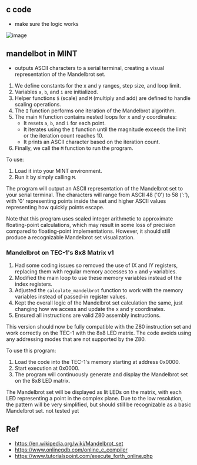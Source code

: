 
## c code
- make sure the logic works

![image](https://user-images.githubusercontent.com/58069246/205287649-7251a3ef-b013-4e9d-bf3a-3ca4884316db.png)



##  mandelbot in MINT 
- outputs ASCII characters to a serial terminal, creating a visual representation of the Mandelbrot set.
1. We define constants for the x and y ranges, step size, and loop limit.
2. Variables `a`, `b`, and `i` are initialized.
3. Helper functions `S` (scale) and `M` (multiply and add) are defined to handle scaling operations.
4. The `I` function performs one iteration of the Mandelbrot algorithm.
5. The main `M` function contains nested loops for x and y coordinates:
   - It resets `a`, `b`, and `i` for each point.
   - It iterates using the `I` function until the magnitude exceeds the limit or the iteration count reaches 10.
   - It prints an ASCII character based on the iteration count.
6. Finally, we call the `M` function to run the program.

To use:
1. Load it into your MINT environment.
2. Run it by simply calling `M`.

The program will output an ASCII representation of the Mandelbrot set to your serial terminal. The characters will range from ASCII 48 ('0') to 58 (':'), with '0' representing points inside the set and higher ASCII values representing how quickly points escape.

Note that this program uses scaled integer arithmetic to approximate floating-point calculations, which may result in some loss of precision compared to floating-point implementations. However, it should still produce a recognizable Mandelbrot set visualization.

### Mandelbrot on TEC-1's 8x8 Matrix v1

1. Had some coding issues so removed the use of IX and IY registers, replacing them with regular memory accesses to `x` and `y` variables.
2. Modified the main loop to use these memory variables instead of the index registers.
3. Adjusted the `calculate_mandelbrot` function to work with the memory variables instead of passed-in register values.
4. Kept the overall logic of the Mandelbrot set calculation the same, just changing how we access and update the x and y coordinates.
5. Ensured all instructions are valid Z80 assembly instructions.

This version should now be fully compatible with the Z80 instruction set and work correctly on the TEC-1 with the 8x8 LED matrix. The code avoids using any addressing modes that are not supported by the Z80.

To use this program:

1. Load the code into the TEC-1's memory starting at address 0x0000.
2. Start execution at 0x0000.
3. The program will continuously generate and display the Mandelbrot set on the 8x8 LED matrix.

The Mandelbrot set will be displayed as lit LEDs on the matrix, with each LED representing a point in the complex plane. Due to the low resolution, the pattern will be very simplified, but should still be recognizable as a basic Mandelbrot set.
 not tested yet

## Ref
- https://en.wikipedia.org/wiki/Mandelbrot_set
- https://www.onlinegdb.com/online_c_compiler
- https://www.tutorialspoint.com/execute_forth_online.php

